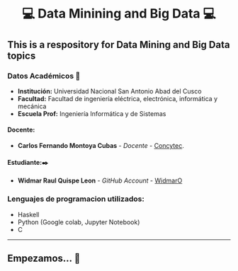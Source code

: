 # **<center> 💻 Data Minining and Big Data 💻 </center>**

## This is a respository for Data Mining and Big Data topics

### Datos Académicos 📖

- **Institución:** Universidad Nacional San Antonio Abad del Cusco
- **Facultad:** Facultad de ingeniería eléctrica, electrónica, informática y mecánica
- **Escuela Prof:** Ingeniería Informática y de Sistemas

#### Docente:

- **Carlos Fernando Montoya Cubas** - _Docente_ - [Concytec](http://dina.concytec.gob.pe/appDirectorioCTI/VerDatosInvestigador.do;jsessionid=0a57f731d8f19e91a96dd3446392?id_investigador=19358).

#### Estudiante:✒️

- **Widmar Raul Quispe Leon** - _GitHub Account_ - [WidmarO](https://github.com/WidmarO)

### Lenguajes de programacion utilizados:
- Haskell
- Python (Google colab, Jupyter Notebook)
- C

---

## Empezamos... 🚀
